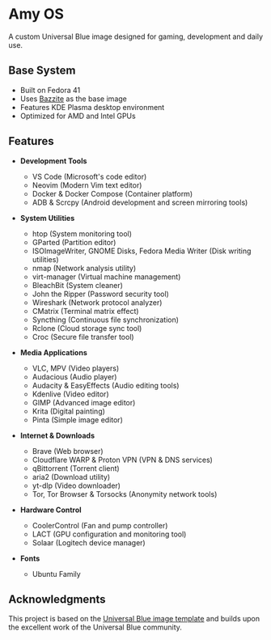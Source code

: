 # Amy OS

A custom Universal Blue image designed for gaming, development and daily use.

## Base System

- Built on Fedora 41
- Uses [Bazzite](https://bazzite.gg/) as the base image
- Features KDE Plasma desktop environment
- Optimized for AMD and Intel GPUs

## Features

- **Development Tools**
  - VS Code (Microsoft's code editor)
  - Neovim (Modern Vim text editor)
  - Docker & Docker Compose (Container platform)
  - ADB & Scrcpy (Android development and screen mirroring tools)

- **System Utilities**
  - htop (System monitoring tool)
  - GParted (Partition editor)
  - ISOImageWriter, GNOME Disks, Fedora Media Writer (Disk writing utilities)
  - nmap (Network analysis utility)
  - virt-manager (Virtual machine management)
  - BleachBit (System cleaner)
  - John the Ripper (Password security tool)
  - Wireshark (Network protocol analyzer)
  - CMatrix (Terminal matrix effect)
  - Syncthing (Continuous file synchronization)
  - Rclone (Cloud storage sync tool)
  - Croc (Secure file transfer tool)

- **Media Applications**
  - VLC, MPV (Video players)
  - Audacious (Audio player)
  - Audacity & EasyEffects (Audio editing tools)
  - Kdenlive (Video editor)
  - GIMP (Advanced image editor)
  - Krita (Digital painting)
  - Pinta (Simple image editor)

- **Internet & Downloads**
  - Brave (Web browser)
  - Cloudflare WARP & Proton VPN (VPN & DNS services)
  - qBittorrent (Torrent client)
  - aria2 (Download utility)
  - yt-dlp (Video downloader)
  - Tor, Tor Browser & Torsocks (Anonymity network tools)

- **Hardware Control**
  - CoolerControl (Fan and pump controller)
  - LACT (GPU configuration and monitoring tool)
  - Solaar (Logitech device manager)

- **Fonts**
  - Ubuntu Family

## Acknowledgments

This project is based on the [Universal Blue image template](https://github.com/ublue-os/image-template) and builds upon the excellent work of the Universal Blue community.
